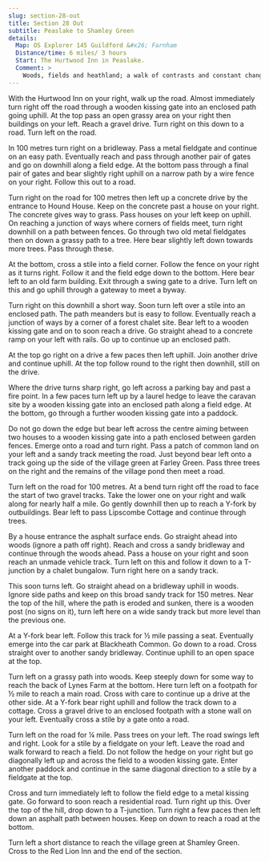```yaml
---
slug: section-28-out
title: Section 28 Out
subtitle: Peaslake to Shamley Green
details:
  Map: OS Explorer 145 Guildford &#x26; Farnham
  Distance/time: 6 miles/ 3 hours
  Start: The Hurtwood Inn in Peaslake.
  Comment: >
    Woods, fields and heathland; a walk of contrasts and constant changes. Some stiles and some climbing.
---
```

With the Hurtwood Inn on your right, walk up the road. Almost immediately turn right off the road through a wooden kissing gate into an enclosed path going uphill. At the top pass an open grassy area on your right then buildings on your left. Reach a gravel drive. Turn right on this down to a road. Turn left on the road.

In 100 metres turn right on a bridleway. Pass a metal fieldgate and continue on an easy path. Eventually reach and pass through another pair of gates and go on downhill along a field edge. At the bottom pass through a final pair of gates and bear slightly right uphill on a narrow path by a wire fence on your right. Follow this out to a road.

Turn right on the road for 100 metres then left up a concrete drive by the entrance to Hound House. Keep on the concrete past a house on your right. The concrete gives way to grass. Pass houses on your left keep on uphill. On reaching a junction of ways where corners of fields meet, turn right downhill on a path between fences. Go through two old metal fieldgates then on down a grassy path to a tree. Here bear slightly left down towards more trees. Pass through these.

At the bottom, cross a stile into a field corner. Follow the fence on your right as it turns right. Follow it and the field edge down to the bottom. Here bear left to an old farm building. Exit through a swing gate to a drive. Turn left on this and go uphill through a gateway to meet a byway.

Turn right on this downhill a short way. Soon turn left over a stile into an enclosed path. The path meanders but is easy to follow. Eventually reach a junction of ways by a corner of a forest chalet site. Bear left to a wooden kissing gate and on to soon reach a drive. Go straight ahead to a concrete ramp on your left with rails. Go up to continue up an enclosed path.

At the top go right on a drive a few paces then left uphill. Join another drive and continue uphill. At the top follow round to the right then downhill, still on the drive.

Where the drive turns sharp right, go left across a parking bay and past a fire point. In a few paces turn left up by a laurel hedge to leave the caravan site by a wooden kissing gate into an enclosed path along a field edge. At the bottom, go through a further wooden kissing gate into a paddock.

Do not go down the edge but bear left across the centre aiming between two houses to a wooden kissing gate into a path enclosed between garden fences. Emerge onto a road and turn right. Pass a patch of common land on your left and a sandy track meeting the road. Just beyond bear left onto a track going up the side of the village green at Farley Green. Pass three trees on the right and the remains of the village pond then meet a road.

Turn left on the road for 100 metres. At a bend turn right off the road to face the start of two gravel tracks. Take the lower one on your right and walk along for nearly half a mile. Go gently downhill then up to reach a Y-fork by outbuildings. Bear left to pass Lipscombe Cottage and continue through trees.

By a house entrance the asphalt surface ends. Go straight ahead into woods (ignore a path off right). Reach and cross a sandy bridleway and continue through the woods ahead. Pass a house on your right and soon reach an unmade vehicle track. Turn left on this and follow it down to a T-junction by a chalet bungalow. Turn right here on a sandy track.

This soon turns left. Go straight ahead on a bridleway uphill in woods. Ignore side paths and keep on this broad sandy track for 150 metres. Near the top of the hill, where the path is eroded and sunken, there is a wooden post (no signs on it), turn left here on a wide sandy track but more level than the previous one.

At a Y-fork bear left. Follow this track for ½ mile passing a seat. Eventually emerge into the car park at Blackheath Common. Go down to a road. Cross straight over to another sandy bridleway. Continue uphill to an open space at the top.

Turn left on a grassy path into woods. Keep steeply down for some way to reach the back of Lynes Farm at the bottom. Here turn left on a footpath for ½ mile to reach a main road. Cross with care to continue up a drive at the other side. At a Y-fork bear right uphill and follow the track down to a cottage. Cross a gravel drive to an enclosed footpath with a stone wall on your left. Eventually cross a stile by a gate onto a road.

Turn left on the road for ¼ mile. Pass trees on your left. The road swings left and right. Look for a stile by a fieldgate on your left. Leave the road and walk forward to reach a field. Do not follow the hedge on your right but go diagonally left up and across the field to a wooden kissing gate. Enter another paddock and continue in the same diagonal direction to a stile by a fieldgate at the top.

Cross and turn immediately left to follow the field edge to a metal kissing gate. Go forward to soon reach a residential road. Turn right up this. Over the top of the hill, drop down to a T-junction. Turn right a few paces then left down an asphalt path between houses. Keep on down to reach a road at the bottom.

Turn left a short distance to reach the village green at Shamley Green. Cross to the Red Lion Inn and the end of the section.

